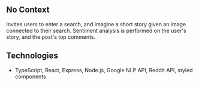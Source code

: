 ## No Context
Invites users to enter a search, and imagine a short story given an image connected to their search. Sentiment analysis is performed on the user's story, and the post's top comments.

## Technologies
- TypeScript, React, Express, Node.js, Google NLP API, Reddit API, styled components
